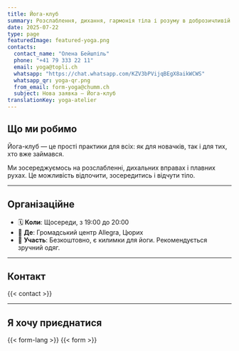 ```yaml
---
title: Йога-клуб
summary: Розслаблення, дихання, гармонія тіла і розуму в доброзичливій атмосфері.
date: 2025-07-22
type: page
featuredImage: featured-yoga.png
contacts:
  contact_name: "Олена Бейшпіль"
  phone: "+41 79 333 22 11"
  email: yoga@topli.ch
  whatsapp: "https://chat.whatsapp.com/KZV3bPVijqBEgX8aikWCWS"
  whatsapp_qr: yoga-qr.png
  from_email: form-yoga@chumm.ch
  subject: Нова заявка – Йога-клуб
translationKey: yoga-atelier
---
```


## Що ми робимо

Йога-клуб — це прості практики для всіх: як для новачків, так і для тих, хто вже займався.

Ми зосереджуємось на розслабленні, дихальних вправах і плавних рухах. Це можливість відпочити, зосередитись і відчути тіло.

---

## Організаційне

- 🗓  **Коли**: Щосереди, з 19:00 до 20:00  
- 📍 **Де**: Громадський центр Allegra, Цюрих  
- 💸 **Участь**: Безкоштовно, є килимки для йоги. Рекомендується зручний одяг.

---

## Контакт

{{< contact >}}

---

## Я хочу приєднатися

{{< form-lang >}}
{{< form >}}

